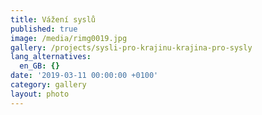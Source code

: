 ```yaml
---
title: Vážení syslů
published: true
image: /media/rimg0019.jpg
gallery: /projects/sysli-pro-krajinu-krajina-pro-sysly
lang_alternatives:
  en_GB: {}
date: '2019-03-11 00:00:00 +0100'
category: gallery
layout: photo
---
```


